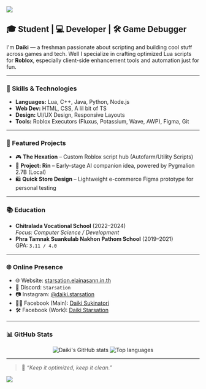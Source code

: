 <img src="https://capsule-render.vercel.app/api?type=waving&color=0:1a1a1a,100:2b2b2b&height=180&section=header&text=Hey%20there,%20I'm%20Daiki!&fontSize=30&fontColor=ffffff&animation=fadeIn" />

## 🎓 Student | 💻 Developer | 🛠️ Game Debugger

I'm **Daiki** — a freshman passionate about scripting and building cool stuff across games and tech. Well I specialize in crafting optimized Lua scripts for **Roblox**, especially client-side enhancement tools and automation just for fun.

---

### 🧰 Skills & Technologies

- **Languages:** Lua, C++, Java, Python, Node.js  
- **Web Dev:** HTML, CSS, A lil bit of TS
- **Design:** UI/UX Design, Responsive Layouts  
- **Tools:** Roblox Executors (Fluxus, Potassium, Wave, AWP), Figma, Git

---

### 🚀 Featured Projects

- 🎮 **The Hexation** – Custom Roblox script hub (Autofarm/Utility Scripts)  
- 🧠 **Project: Rin** – Early-stage AI companion idea, powered by Pygmalion 2.7B (Local)
- 🛍️ **Quick Store Design** – Lightweight e-commerce Figma prototype for personal testing

---

### 📚 Education

- **Chitralada Vocational School** (2022–2024)  
  _Focus: Computer Science / Development_  
- **Phra Tamnak Suankulab Nakhon Pathom School** (2019–2021)  
  GPA: `3.11 / 4.0`

---

### 🌐 Online Presence

- 🌐 Website: [starsation.elainasann.in.th](https://starsation.elainasann.in.th)  
- 💬 Discord: `Starsation`  
- 📷 Instagram: [@daiki.starsation](https://www.instagram.com/daiki.starsation)  
- 🧑‍💼 Facebook (Main): [Daiki Sukinatori](https://www.facebook.com/share/18WkqTZi7V/)  
- 🛠️ Facebook (Work): [Daiki Starsation](https://www.facebook.com/share/165dBsbuQV/)

---

### 📊 GitHub Stats

<p align="center">
  <img src="https://github-readme-stats.vercel.app/api?username=StarsationX&show_icons=true&theme=tokyonight" alt="Daiki's GitHub stats" />
  <img src="https://github-readme-stats.vercel.app/api/top-langs/?username=StarsationX&layout=compact&theme=tokyonight" alt="Top languages" />
</p>

---

> 🧠 _“Keep it optimized, keep it clean.”_

<img src="https://capsule-render.vercel.app/api?type=waving&color=0:1a1a1a,100:2b2b2b&height=120&section=footer" />
